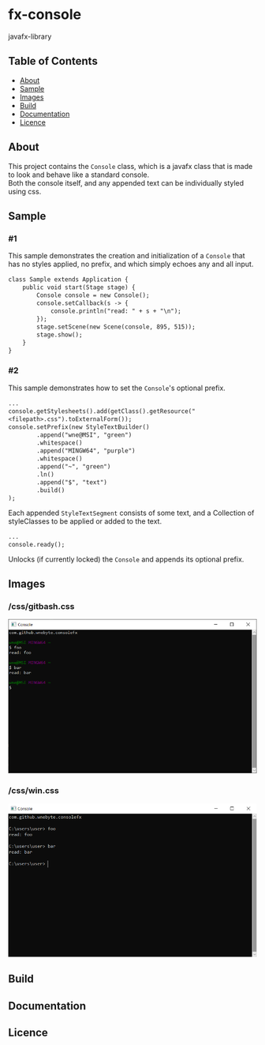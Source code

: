 # fx-console

javafx-library

## Table of Contents

- [About](#about)
- [Sample](#sample)
- [Images](#images)
- [Build](#build)
- [Documentation](#documentation)
- [Licence](#licence)

## About

This project contains the <code>Console</code> class, which is a javafx class that is made to look and behave like a standard console.<br> 
Both the console itself, and any appended text can be individually styled using css.

## Sample

### #1

This sample demonstrates the creation and initialization of a <code>Console</code> that has no styles applied, 
no prefix, and which simply echoes any and all input.

    class Sample extends Application {
        public void start(Stage stage) {
            Console console = new Console();
            console.setCallback(s -> {
                console.println("read: " + s + "\n");
            });
            stage.setScene(new Scene(console, 895, 515));
            stage.show();
        }
    }
    
### #2

This sample demonstrates how to set the <code>Console</code>'s optional prefix.<br>

    ...
    console.getStylesheets().add(getClass().getResource("<filepath>.css").toExternalForm());
    console.setPrefix(new StyleTextBuilder()
            .append("wne@MSI", "green")
            .whitespace()
            .append("MINGW64", "purple")
            .whitespace()
            .append("~", "green")
            .ln()
            .append("$", "text")
            .build()
    );

Each appended <code>StyleTextSegment</code> consists of some text, and a Collection of styleClasses 
to be applied or added to the text.

    ...
    console.ready();

Unlocks (if currently locked) the <code>Console</code> and appends its optional prefix.
 
## Images

### /css/gitbash.css

![image1](images/image1.png)

### /css/win.css

![image2](images/image2.png)

## Build

## Documentation

## Licence